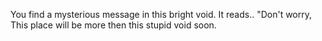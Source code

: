 You find a mysterious message in this bright void.
It reads..
"Don't worry, This place will be more then this stupid void soon.
